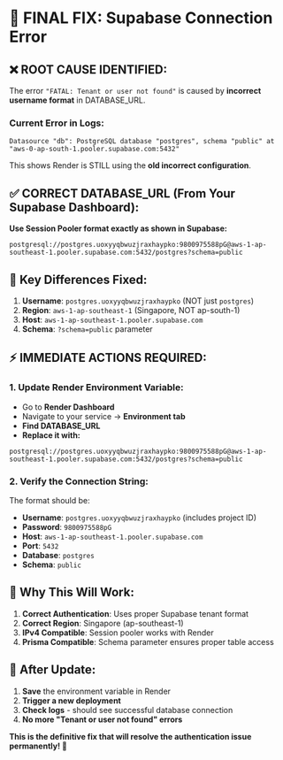 # 🚨 **FINAL FIX: Supabase Connection Error**

## ❌ **ROOT CAUSE IDENTIFIED:**

The error `"FATAL: Tenant or user not found"` is caused by **incorrect username format** in DATABASE_URL.

### **Current Error in Logs:**
```
Datasource "db": PostgreSQL database "postgres", schema "public" at "aws-0-ap-south-1.pooler.supabase.com:5432"
```

This shows Render is STILL using the **old incorrect configuration**.

## ✅ **CORRECT DATABASE_URL (From Your Supabase Dashboard):**

**Use Session Pooler format exactly as shown in Supabase:**

```
postgresql://postgres.uoxyyqbwuzjraxhaypko:9800975588pG@aws-1-ap-southeast-1.pooler.supabase.com:5432/postgres?schema=public
```

## 🔧 **Key Differences Fixed:**

1. **Username**: `postgres.uoxyyqbwuzjraxhaypko` (NOT just `postgres`)
2. **Region**: `aws-1-ap-southeast-1` (Singapore, NOT ap-south-1)
3. **Host**: `aws-1-ap-southeast-1.pooler.supabase.com`
4. **Schema**: `?schema=public` parameter

## ⚡ **IMMEDIATE ACTIONS REQUIRED:**

### 1. **Update Render Environment Variable:**
- Go to **Render Dashboard**
- Navigate to your service → **Environment tab**
- **Find DATABASE_URL**
- **Replace it with:**
```
postgresql://postgres.uoxyyqbwuzjraxhaypko:9800975588pG@aws-1-ap-southeast-1.pooler.supabase.com:5432/postgres?schema=public
```

### 2. **Verify the Connection String:**
The format should be:
- **Username**: `postgres.uoxyyqbwuzjraxhaypko` (includes project ID)
- **Password**: `9800975588pG`
- **Host**: `aws-1-ap-southeast-1.pooler.supabase.com`
- **Port**: `5432`
- **Database**: `postgres`
- **Schema**: `public`

## 🎯 **Why This Will Work:**

1. **Correct Authentication**: Uses proper Supabase tenant format
2. **Correct Region**: Singapore (ap-southeast-1) 
3. **IPv4 Compatible**: Session pooler works with Render
4. **Prisma Compatible**: Schema parameter ensures proper table access

## 🚀 **After Update:**

1. **Save** the environment variable in Render
2. **Trigger a new deployment**
3. **Check logs** - should see successful database connection
4. **No more "Tenant or user not found" errors**

**This is the definitive fix that will resolve the authentication issue permanently! 🎉**